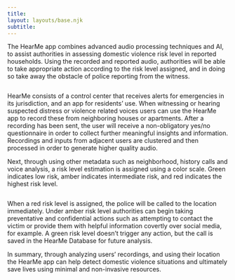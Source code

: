 ```yaml
---
title:
layout: layouts/base.njk
subtitle:
---
```


The HearMe app combines advanced audio processing techniques and AI, to assist authorities in assessing domestic violence risk level in reported households. Using the recorded and reported audio, authorities will be able to take appropriate action according to the risk level assigned, and in doing so take away the obstacle of police reporting from the witness.

<img class="image-full" src="/images/hearMe-app-screens.png" alt="">

HearMe consists of a control center that receives alerts for emergencies in its jurisdiction, and an app for residents’ use. When witnessing or hearing suspected distress or violence related voices users can use the HearMe app to record these from neighboring houses or apartments. After a recording has been sent, the user will receive a non-obligatory yes/no questionnaire in order to collect further meaningful insights and information. Recordings and inputs from adjacent users are clustered and then processed in order to generate higher quality audio.

Next, through using other metadata such as neighborhood, history calls and voice analysis, a risk level estimation is assigned using a color scale. Green indicates low risk, amber indicates intermediate risk, and red indicates the highest risk level.

<img class="image-full" src="/images/hearme-dashboard.png" alt="">

When a red risk level is assigned, the police will be called to the location immediately. Under amber risk level authorities can begin taking preventative and confidential actions such as attempting to contact the victim or provide them with helpful information covertly over social media, for example. A green risk level doesn’t trigger any action, but the call is saved in the HearMe Database for future analysis.

In summary, through analyzing users’ recordings, and using their location the HearMe app can help detect domestic violence situations and ultimately save lives using minimal and non-invasive resources.